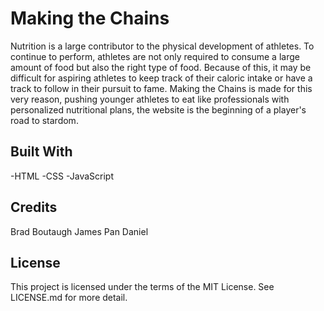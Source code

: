 # Making the Chains
Nutrition is a large contributor to the physical development of athletes. To continue to perform, athletes are not only required to consume a large amount of food but also the right type of food. Because of this, it may be difficult for aspiring athletes to keep track of their caloric intake or have a track to follow in their pursuit to fame. Making the Chains is made for this very reason, pushing younger athletes to eat like professionals with personalized nutritional plans, the website is the beginning of a player's road to stardom.
## Built With
-HTML
-CSS
-JavaScript
## Credits
Brad Boutaugh
James Pan
Daniel
## License
This project is licensed under the terms of the MIT License. See LICENSE.md for more detail.

